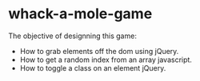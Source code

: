 # whack-a-mole-game

The objective of designning this game:
- How to grab elements off the dom using jQuery.
- How to get a random index from an array javascript.
- How to toggle a class on an element jQuery.
